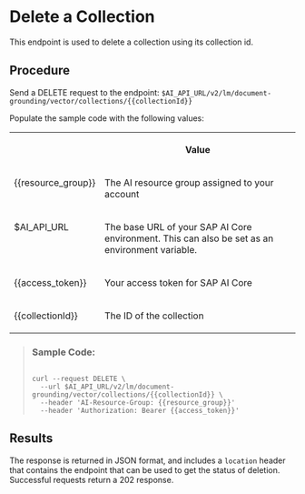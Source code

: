 <!-- copy6ba5db35e79241bf88eda4623d31f9d4 -->

# Delete a Collection

This endpoint is used to delete a collection using its collection id.



## Procedure

Send a DELETE request to the endpoint: `$AI_API_URL/v2/lm/document-grounding/vector/collections/{{collectionId}}`

Populate the sample code with the following values:


<table>
<tr>
<th valign="top">

 

</th>
<th valign="top">

Value

</th>
</tr>
<tr>
<td valign="top">

\{\{resource\_group\}\}

</td>
<td valign="top">

The AI resource group assigned to your account

</td>
</tr>
<tr>
<td valign="top">

$AI\_API\_URL

</td>
<td valign="top">

The base URL of your SAP AI Core environment. This can also be set as an environment variable.

</td>
</tr>
<tr>
<td valign="top">

\{\{access\_token\}\}

</td>
<td valign="top">

Your access token for SAP AI Core

</td>
</tr>
<tr>
<td valign="top">

\{\{collectionId\}\}

</td>
<td valign="top">

The ID of the collection

</td>
</tr>
</table>

 > ### Sample Code:  
> ```
> 
> curl --request DELETE \
>   --url $AI_API_URL/v2/lm/document-grounding/vector/collections/{{collectionId}} \
>   --header 'AI-Resource-Group: {{resource_group}}'
>   --header 'Authorization: Bearer {{access_token}}'
> ```

 

<a name="copy6ba5db35e79241bf88eda4623d31f9d4__result_rbc_dqw_vfc"/>

## Results

The response is returned in JSON format, and includes a `location` header that contains the endpoint that can be used to get the status of deletion. Successful requests return a 202 response.

